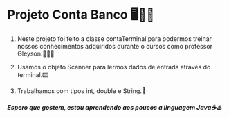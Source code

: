 # Projeto Conta Banco 🖥️🏦💸

1. Neste projeto foi feito a classe contaTerminal 
para podermos treinar nossos conhecimentos adquiridos durante o cursos
como professor Gleyson.👨🏼‍🏫

2. Usamos o objeto Scanner para lermos dados de entrada através do terminal.⌨️

3. Trabalhamos com tipos int, double e String.🔢

##### *Espero que gostem, estou aprendendo aos poucos a linguagem Java*☕♨️
